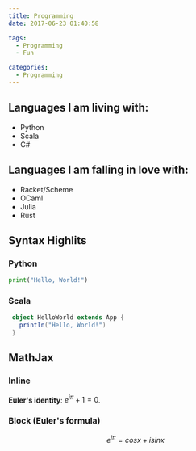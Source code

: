 ```yaml
---
title: Programming
date: 2017-06-23 01:40:58

tags:
  - Programming
  - Fun

categories:
  - Programming
---
```



## Languages I am living with:

* Python
* Scala
* C#

## Languages I am falling in love with:

* Racket/Scheme
* OCaml
* Julia
* Rust

## Syntax Highlits

### Python

```python
print("Hello, World!")
```

### Scala

```scala
 object HelloWorld extends App {
   println("Hello, World!")
 }
```

## MathJax

### Inline

**Euler's identity**: $e^{i \pi} + 1 = 0$.

### Block (Euler's formula)

$$e^{i \pi} = cos x + i sin x$$
